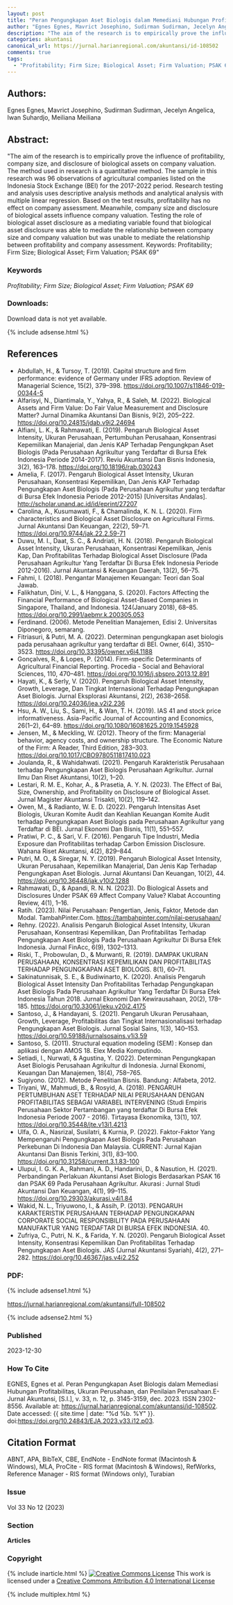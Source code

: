```yaml
---
layout: post
title: "Peran Pengungkapan Aset Biologis dalam Memediasi Hubungan Profitabilitas, Ukuran Perusahaan, dan Penilaian Perusahaan"
author: "Egnes Egnes, Mavrict Josephino, Sudirman Sudirman, Jecelyn Angelica, Iwan Suhardjo, Meiliana Meiliana"
description: "The aim of the research is to empirically prove the influence of profitability company size and disclosure of biological assets on company valuation The method used i"
categories: akuntansi
canonical_url: https://jurnal.harianregional.com/akuntansi/id-108502
comments: true
tags:
  - "Profitability; Firm Size; Biological Asset; Firm Valuation; PSAK 69"
---
```


## Authors:
Egnes Egnes, Mavrict Josephino, Sudirman Sudirman, Jecelyn Angelica, Iwan Suhardjo, Meiliana Meiliana

## Abstract:
"The aim of the research is to empirically prove the influence of profitability, company size, and disclosure of biological assets on company valuation. The method used in research is a quantitative method. The sample in this research was 96 observations of agricultural companies listed on the Indonesia Stock Exchange (BEI) for the 2017-2022 period. Research testing and analysis uses descriptive analysis methods and analytical analysis with multiple linear regression. Based on the test results, profitability has no effect on company assessment. Meanwhile, company size and disclosure of biological assets influence company valuation. Testing the role of biological asset disclosure as a mediating variable found that biological asset disclosure was able to mediate the relationship between company size and company valuation but was unable to mediate the relationship between profitability and company assessment. Keywords: Profitability; Firm Size; Biological Asset; Firm Valuation; PSAK 69"

### Keywords
*Profitability; Firm Size; Biological Asset; Firm Valuation; PSAK 69*

### Downloads:
Download data is not yet available.

{% include adsense.html %}
## References
- Abdullah, H., & Tursoy, T. (2019). Capital structure and firm performance: evidence of Germany under IFRS adoption. Review of Managerial Science, 15(2), 379–398. https://doi.org/10.1007/s11846-019-00344-5
- Alfarisyi, N., Diantimala, Y., Yahya, R., & Saleh, M. (2022). Biological Assets and Firm Value: Do Fair Value Measurement and Disclosure Matter? Jurnal Dinamika Akuntansi Dan Bisnis, 9(2), 205–222. https://doi.org/10.24815/jdab.v9i2.24694
- Alfiani, L. K., & Rahmawati, E. (2019). Pengaruh Biological Asset Intensity, Ukuran Perusahaan, Pertumbuhan Perusahaan, Konsentrasi Kepemilikan Manajerial, dan Jenis KAP Terhadap Pengungkpan Aset Biologis (Pada Perusahaan Agrikultur yang Terdaftar di Bursa Efek Indonesia Periode 2014-2017). Reviu Akuntansi Dan Bisnis Indonesia, 3(2), 163–178. https://doi.org/10.18196/rab.030243
- Amelia, F. (2017). Pengaruh Biological Asset Intensity, Ukuran Perusahaan, Konsentrasi Kepemilikan, Dan Jenis KAP Terhadap Pengungkapan Aset Biologis (Pada Perusahaan Agrikultur yang terdaftar di Bursa Efek Indonesia Periode 2012-2015) [Universitas Andalas]. http://scholar.unand.ac.id/id/eprint/27207
- Carolina, A., Kusumawati, F., & Chamalinda, K. N. L. (2020). Firm characteristics and Biological Asset Disclosure on Agricultural Firms. Jurnal Akuntansi Dan Keuangan, 22(2), 59–71. https://doi.org/10.9744/jak.22.2.59-71
- Duwu, M. I., Daat, S. C., & Andriati, H. N. (2018). Pengaruh Biological Asset Intensity, Ukuran Perusahaan, Konsentrasi Kepemilikan, Jenis Kap, Dan Profitabilitas Terhadap Biological Asset Disclosure (Pada Perusahaan Agrikultur Yang Terdaftar Di Bursa Efek Indonesia Periode 2012-2016). Jurnal Akuntansi & Keuangan Daerah, 13(2), 56–75.
- Fahmi, I. (2018). Pengantar Manajemen Keuangan: Teori dan Soal Jawab.
- Falikhatun, Dini, V. L., & Hanggana, S. (2020). Factors Affecting the Financial Performance of Biological Asset-Based Companies in Singapore, Thailand, and Indonesia. 124(January 2018), 68–85. https://doi.org/10.2991/aebmr.k.200305.053
- Ferdinand. (2006). Metode Penelitian Manajemen, Edisi 2. Universitas Diponegoro, semarang.
- Fitriasuri, & Putri, M. A. (2022). Determinan pengungkapan aset biologis pada perusahaan agrikultur yang terdaftar di BEI. Owner, 6(4), 3510–3523. https://doi.org/10.33395/owner.v6i4.1188
- Gonçalves, R., & Lopes, P. (2014). Firm-specific Determinants of Agricultural Financial Reporting. Procedia - Social and Behavioral Sciences, 110, 470–481. https://doi.org/10.1016/j.sbspro.2013.12.891
- Hayati, K., & Serly, V. (2020). Pengaruh Biological Asset Intensity, Growth, Leverage, Dan Tingkat Internasional Terhadap Pengungkapan Aset Biologis. Jurnal Eksplorasi Akuntansi, 2(2), 2638–2658. https://doi.org/10.24036/jea.v2i2.236
- Hsu, A. W., Liu, S., Sami, H., & Wan, T. H. (2019). IAS 41 and stock price informativeness. Asia-Pacific Journal of Accounting and Economics, 26(1–2), 64–89. https://doi.org/10.1080/16081625.2019.1545928
- Jensen, M., & Meckling, W. (2012). Theory of the firm: Managerial behavior, agency costs, and ownership structure. The Economic Nature of the Firm: A Reader, Third Edition, 283–303. https://doi.org/10.1017/CBO9780511817410.023
- Joulanda, R., & Wahidahwati. (2021). Pengaruh Karakteristik Perusahaan terhadap Pengungkapan Aset Biologis Perusahaan Agrikultur. Jurnal Ilmu Dan Riset Akuntansi, 10(2), 1–20.
- Lestari, R. M. E., Kohar, A., & Prasetia, A. Y. N. (2023). The Effect of Bai, Size, Ownership, and Profitability on Disclosure of Biological Asset. Jurnal Magister Akuntansi Trisakti, 10(2), 119–142.
- Owen, M., & Radianto, W. E. D. (2022). Pengaruh Intensitas Aset Biologis, Ukuran Komite Audit dan Keahlian Keuangan Komite Audit terhadap Pengungkapan Aset Biologis pada Perusahaan Agrikultur yang Terdaftar di BEI. Jurnal Ekonomi Dan Bisnis, 11(1), 551–557.
- Pratiwi, P. C., & Sari, V. F. (2016). Pengaruh Tipe Industri, Media Exposure dan Profitabilitas terhadap Carbon Emission Disclosure. Wahana Riset Akuntansi, 4(2), 829–844.
- Putri, M. O., & Siregar, N. Y. (2019). Pengaruh Biological Asset Intensity, Ukuran Perusahaan, Kepemilikan Manajerial, Dan Jenis Kap Terhadap Pengungkapan Aset Biologis. Jurnal Akuntansi Dan Keuangan, 10(2), 44. https://doi.org/10.36448/jak.v10i2.1288
- Rahmawati, D., & Apandi, R. N. N. (2023). Do Biological Assets and Disclosures Under PSAK 69 Affect Company Value? Klabat Accounting Review, 4(1), 1–16.
- Ratih. (2023). Nilai Perusahaan: Pengertian, Jenis, Faktor, Metode dan Modal. TambahPinter.Com. https://tambahpinter.com/nilai-perusahaan/
- Rehny. (2022). Analisis Pengaruh Biological Asset Intensity, Ukuran Perusahaan, Konsentrasi Kepemilikan, Dan Profitabilitas Terhadap Pengungkapan Aset Biologis Pada Perusahaan Agrikultur Di Bursa Efek Indonesia. Jurnal FinAcc, 6(9), 1302–1313.
- Riski, T., Probowulan, D., & Murwanti, R. (2019). DAMPAK UKURAN PERUSAHAAN, KONSENTRASI KEPEMILIKAN DAN PROFITABILITAS TERHADAP PENGUNGKAPAN ASET BIOLOGIS. 8(1), 60–71.
- Sakinatunnisak, S. E., & Budiwinarto, K. (2020). Analisis Pengaruh Biological Asset Intensity Dan Profitabilitas Terhadap Pengungkapan Aset Biologis Pada Perusahaan Agrikultur Yang Terdaftar Di Bursa Efek Indonesia Tahun 2018. Jurnal Ekonomi Dan Kewirausahaan, 20(2), 178–185. https://doi.org/10.33061/jeku.v20i2.4175
- Santoso, J., & Handayani, S. (2021). Pengaruh Ukuran Perusahaan, Growth, Leverage, Profitabilitas dan Tingkat Internasionalisasi terhadap Pengungkapan Aset Biologis. Jurnal Sosial Sains, 1(3), 140–153. https://doi.org/10.59188/jurnalsosains.v1i3.59
- Santoso, S. (2011). Structural equation modeling (SEM) : Konsep dan aplikasi dengan AMOS 18. Elex Media Komputindo.
- Setiadi, I., Nurwati, & Agustina, Y. (2022). Determinan Pengungkapan Aset Biologis Perusahaan Agrikultur di Indonesia. Jurnal Ekonomi, Keuangan Dan Manajemen, 18(4), 758–765.
- Sugiyono. (2012). Metode Penelitian Bisnis. Bandung : Alfabeta, 2012.
- Triyani, W., Mahmudi, B., & Rosyid, A. (2018). PENGARUH PERTUMBUHAN ASET TERHADAP NILAI PERUSAHAAN DENGAN PROFITABILITAS SEBAGAI VARIABEL INTERVENING (Studi Empiris Perusahaan Sektor Pertambangan yang terdaftar Di Bursa Efek Indonesia Periode 2007 - 2016). Tirtayasa Ekonomika, 13(1), 107. https://doi.org/10.35448/jte.v13i1.4213
- Ulfa, O. A., Nasrizal, Susilatri, & Kurnia, P. (2022). Faktor-Faktor Yang Mempengaruhi Pengungkapan Aset Biologis Pada Perusahaan Perkebunan Di Indonesia Dan Malaysia. CURRENT: Jurnal Kajian Akuntansi Dan Bisnis Terkini, 3(1), 83–100. https://doi.org/10.31258/current.3.1.83-100
- Ulupui, I. G. K. A., Rahmani, A. D., Handarini, D., & Nasution, H. (2021). Perbandingan Perlakuan Akuntansi Aset Biologis Berdasarkan PSAK 16 dan PSAK 69 Pada Perusahaan Agrikultur. Akurasi : Jurnal Studi Akuntansi Dan Keuangan, 4(1), 99–115. https://doi.org/10.29303/akurasi.v4i1.84
- Wakid, N. L., Triyuwono, I., & Assih, P. (2013). PENGARUH KARAKTERISTIK PERUSAHAAN TERHADAP PENGUNGKAPAN CORPORATE SOCIAL RESPONSIBILITY PADA PERUSAHAAN MANUFAKTUR YANG TERDAFTAR DI BURSA EFEK INDONESIA. 40.
- Zufriya, C., Putri, N. K., & Farida, Y. N. (2020). Pengaruh Biological Asset Intensity, Konsentrasi Kepemilikan Dan Profitabilitas Terhadap Pengungkapan Aset Biologis. JAS (Jurnal Akuntansi Syariah), 4(2), 271–282. https://doi.org/10.46367/jas.v4i2.252

### PDF:

{% include adsense1.html %}

https://jurnal.harianregional.com/akuntansi/full-108502

{% include adsense2.html %}

### Published
2023-12-30

### How To Cite
EGNES, Egnes et al.  Peran Pengungkapan Aset Biologis dalam Memediasi Hubungan Profitabilitas, Ukuran Perusahaan, dan Penilaian Perusahaan.E-Jurnal Akuntansi, [S.l.], v. 33, n. 12, p. 3145-3159, dec. 2023. ISSN 2302-8556. Available at: <https://jurnal.harianregional.com/akuntansi/id-108502>. Date accessed: {{ site.time | date: "%d %b. %Y" }}. doi:https://doi.org/10.24843/EJA.2023.v33.i12.p03.

## Citation Format
ABNT, APA, BibTeX, CBE, EndNote - EndNote format (Macintosh & Windows), MLA, ProCite - RIS format (Macintosh & Windows), RefWorks, Reference Manager - RIS format (Windows only), Turabian

### Issue
Vol 33 No 12 (2023)

### Section 
**Articles**

### Copyright 
{% include inarticle.html %}
<a href="http://creativecommons.org/licenses/by/4.0/" rel="license"><img src="https://i.creativecommons.org/l/by/4.0/88x31.png" alt="Creative Commons License" /></a>
This work is licensed under a <a href="http://creativecommons.org/licenses/by/4.0/" rel="nofollow">Creative Commons Attribution 4.0 International License</a>

{% include multiplex.html %}
